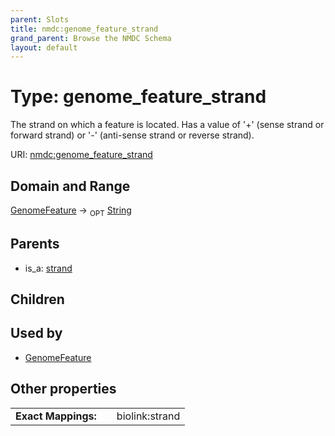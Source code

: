 ```yaml
---
parent: Slots
title: nmdc:genome_feature_strand
grand_parent: Browse the NMDC Schema
layout: default
---
```


# Type: genome_feature_strand


The strand on which a feature is located. Has a value of '+' (sense strand or forward strand) or '-' (anti-sense strand or reverse strand).

URI: [nmdc:genome_feature_strand](https://microbiomedata/meta/genome_feature_strand)

## Domain and Range

[GenomeFeature](GenomeFeature.md) ->  <sub>OPT</sub> [String](types/String.md)

## Parents

 *  is_a: [strand](strand.md)

## Children


## Used by

 * [GenomeFeature](GenomeFeature.md)

## Other properties

|  |  |  |
| --- | --- | --- |
| **Exact Mappings:** | | biolink:strand |

